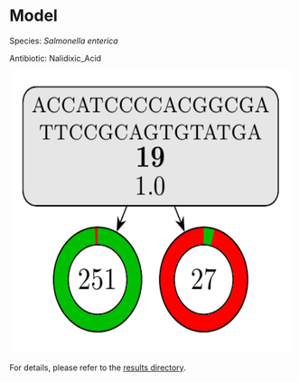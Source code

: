 
# Model

Species: *Salmonella enterica*

Antibiotic: Nalidixic_Acid

<a href="./model.pdf"><img src="./model.png" width=500 height=500 /></a>

For details, please refer to the [results directory](../../../../../results/cart_b/salmonella%20enterica/nalidixic_acid/repeat_3/).

